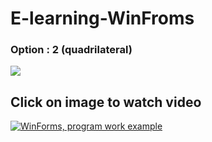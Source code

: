 # E-learning-WinFroms

### Option :  2 (quadrilateral)

![](https://github.com/andrewDubyk/E-learning-WinFroms/blob/master/docs/Task.png)

## Click on image to watch video

[![WinForms, program work example](https://github.com/andrewDubyk/E-learning-WinFroms/blob/master/docs/maxresdefault.jpg)](https://www.youtube.com/watch?v=_-Len_kddBI)
